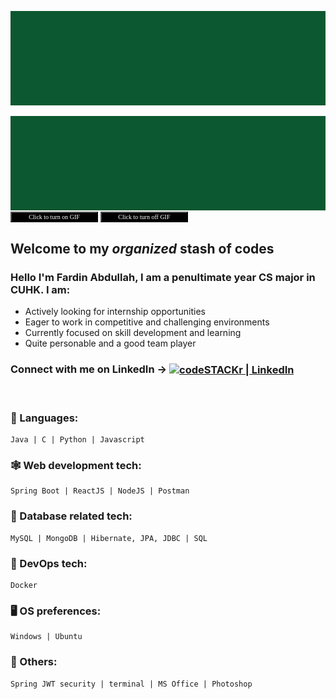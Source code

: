 ![Alt Text](https://github.com/fabdullah230/fabdullah230/blob/main/intro%20gif.gif)

<img id = "gg" align="center" alt="codeSTACKr | LinkedIn"  src="https://github.com/fabdullah230/fabdullah230/blob/main/intro%20gif.gif" onClick="document.getElementById('gg').src='https://github.com/fabdullah230/fabdullah230/blob/main/12.png?raw=true'"/>

<a>
<button id="button1" onClick="document.getElementById('gg').src='https://github.com/fabdullah230/fabdullah230/blob/main/12.png?raw=true'">Click to turn on GIF</button>
<button id="button2" onClick="document.getElementById('gg').src='https://github.com/fabdullah230/fabdullah230/blob/main/intro%20gif.gif'">Click to turn off GIF</button>
<style>
button{
    background-color:black;
    color : white;
    width : 140px;
    font-size : 10px;
    font-family : consolas;
}
</style>
    </a>



## Welcome to my _organized_ stash of codes

### Hello I'm Fardin Abdullah, I am a penultimate year CS major in CUHK. I am:

- Actively looking for internship opportunities
- Eager to  work in competitive and challenging environments
- Currently focused on skill development and learning
- Quite personable and a good team player





###  Connect with me on LinkedIn  ->  <a href="https://www.linkedin.com/in/fardin-abdullah-230"><img align="center" alt="codeSTACKr | LinkedIn" width="22px" src="https://image.flaticon.com/icons/png/512/174/174857.png" /></a>



<br />


### 📖 Languages:

```
Java | C | Python | Javascript
```

### 🕸 Web development tech:
```
Spring Boot | ReactJS | NodeJS | Postman
```
### 📂 Database related tech:

```
MySQL | MongoDB | Hibernate, JPA, JDBC | SQL 
```

### 🚢 DevOps tech:
```
Docker
```

### 🖥️ OS preferences:
```
Windows | Ubuntu 
```

### 📑 Others:
```
Spring JWT security | terminal | MS Office | Photoshop
```






<!--
**fabdullah230/fabdullah230** is a ✨ _special_ ✨ repository because its `README.md` (this file) appears on your GitHub profile.

Here are some ideas to get you started:

- 🔭 I’m currently working on ...
- 🌱 I’m currently learning ...
- 👯 I’m looking to collaborate on ...
- 🤔 I’m looking for help with ...
- 💬 Ask me about ...
- 📫 How to reach me: ...
- 😄 Pronouns: ...
- ⚡ Fun fact: ...
-->


